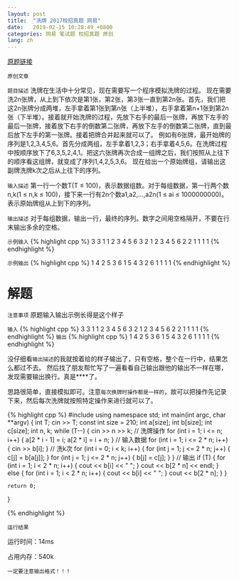 ```yaml
---
layout: post
title:  "洗牌 2017校招真题 网易"
date:   2019-02-15 10:28:49 +0800
categories: 网易 笔试题 校招真题 原创
lang: zh
---
```


[原题链接](https://www.nowcoder.com/practice/5a0a2c7e431e4fbbbb1ff32ac6e8dfa0)

`原创文章`

`题目描述`
洗牌在生活中十分常见，现在需要写一个程序模拟洗牌的过程。 现在需要洗2n张牌，从上到下依次是第1张，第2张，第3张一直到第2n张。首先，我们把这2n张牌分成两堆，左手拿着第1张到第n张（上半堆），右手拿着第n+1张到第2n张（下半堆）。接着就开始洗牌的过程，先放下右手的最后一张牌，再放下左手的最后一张牌，接着放下右手的倒数第二张牌，再放下左手的倒数第二张牌，直到最后放下左手的第一张牌。接着把牌合并起来就可以了。 例如有6张牌，最开始牌的序列是1,2,3,4,5,6。首先分成两组，左手拿着1,2,3；右手拿着4,5,6。在洗牌过程中按顺序放下了6,3,5,2,4,1。把这六张牌再次合成一组牌之后，我们按照从上往下的顺序看这组牌，就变成了序列1,4,2,5,3,6。 现在给出一个原始牌组，请输出这副牌洗牌k次之后从上往下的序列。

`输入描述`
第一行一个数T(T ≤ 100)，表示数据组数。对于每组数据，第一行两个数n,k(1 ≤ n,k ≤ 100)，接下来一行有2n个数a1,a2,...,a2n(1 ≤ ai ≤ 1000000000)。表示原始牌组从上到下的序列。

`输出描述`
对于每组数据，输出一行，最终的序列。数字之间用空格隔开，不要在行末输出多余的空格。

`示例输入`
{% highlight cpp %}
3
3 1
1 2 3 4 5 6
3 2
1 2 3 4 5 6
2 2
1 1 1 1
{% endhighlight %}

`示例输出`
{% highlight cpp %}
1 4 2 5 3 6
1 5 4 3 2 6
1 1 1 1
{% endhighlight %}

解题
=

`注意事项`
原题输入输出示例长得是这个样子

`输入`
{% highlight cpp %}
3 3 1 1 2 3 4 5 6 3 2 1 2 3 4 5 6 2 2 1 1 1 1
{% endhighlight %}
`输出`
{% highlight cpp %}
1 4 2 5 3 6 1 5 4 3 2 6 1 1 1 1
{% endhighlight %}

没仔细看`输出描述`的我就按着给的样子输出了，只有空格，整个在一行中，结果怎么都过不去。
然后找了朋友帮忙写了一遍看看自己输出跟他的输出不一样在哪，发现需要输出换行。真是\*\*\*\*了。

思路很简单，直接模拟即可。注意`每次换牌时操作都是一样的`，故可以把操作先记录下来，然后每次洗牌就按照特定操作来进行就可以了。

{% highlight cpp %}
#include <iostream>
using namespace std;
int main(int argc, char **argv) {
    int T;
    cin >> T;
    const int size = 210;
    int a[size];
    int b[size];
    int c[size];
    int n, k;
    while (T--) {
        cin >> n >> k;
        // 洗牌操作
        for (int i = 1; i <= n; i++) {
            a[2 * i - 1] = i;
            a[2 * i] = i + n;
        }
        // 输入数据
        for (int i = 1; i <= 2 * n; i++) {
            cin >> b[i];
        }
        // 洗k次
        for (int i = 0; i < k; i++) {
            for (int j = 1; j <= 2 * n; j++) {
                c[j] = b[a[j]];
            }
            for (int j = 1; j <= 2 * n; j++) {
                b[j] = c[j];
            }
        }
        // 输出
        if (T) {
            for (int i = 1; i < 2 * n; i++) {
                cout << b[i] << " ";
            }
            cout << b[2 * n] << endl;
        } else {
            for (int i = 1; i < 2 * n; i++) {
                cout << b[i] << " ";
            }
            cout << b[2 * n];
        }
    }

    return 0;
}

{% endhighlight %}

`运行结果`

运行时间：14ms

占用内存：540k

`一定要注意输出格式！！！`

